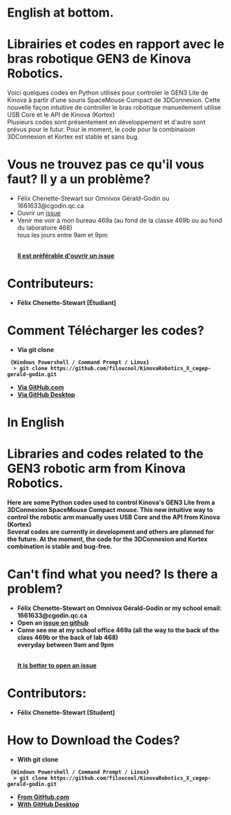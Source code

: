 <H1>English at bottom.</H1>
<H1> Librairies et codes en rapport avec le bras robotique GEN3 de Kinova Robotics. </H1>

<P>Voici quelques codes en Python utilisés pour controler le GEN3 Lite de Kinova à partir d'une souris SpaceMouse Compact de 3DConnexion. Cette nouvelle façon intuitive de controller le bras robotique manuellement utilise USB Core et le API de Kinova (Kortex) 
<BR>
 Plusieurs codes sont présentement en développement et d'autre sont prévus pour le futur. Pour le moment, le code pour la combinaison 3DConnexion et Kortex est stable et sans bug.
 <BR>
</P>

<H1> Vous ne trouvez pas ce qu'il vous faut? Il y a un problème? </H1>
<ul>
  <li> Félix Chenette-Stewart sur Omnivox Gérald-Godin ou 1661633@cgodin.qc.ca</li>
  <li> Ouvrir un <a href="https://docs.github.com/en/github/managing-your-work-on-github/creating-an-issue"><span>issue</span></a></li>
  <li> Venir me voir à mon bureau 469a (au fond de la classe 469b ou au fond du laboratoire 468) <br>tous les jours entre 9am et 9pm</li>
 <br>
 <P> <strong> <u> Il est préférable d'ouvrir un <a href="https://docs.github.com/en/github/managing-your-work-on-github/creating-an-issue"><span>issue</span></a> </u><strong> </p>
 </ul>
 
<H1> Contributeurs: </H1>
<ul>
  <li> Félix Chenette-Stewart [Étudiant]</li>
 </ul>
 
<H1> Comment Télécharger les codes? </H1>
<ul>
 <li> Via git clone </li>
</ul>

```
 {Windows Powershell / Command Prompt / Linux}
  > git clone https://github.com/filoucool/KinovaRobotics_X_cegep-gerald-godin.git
```
<ul>
 <li> <a href="https://www.instructables.com/Downloading-Code-From-GitHub/"><span>Via GitHub.com</span></a> </li>
 <li> <a href="https://desktop.github.com/"><span>Via GitHub Desktop</span></a> </li>
</ul>

  
 <H1>In English</H1>
 
<H1> Libraries and codes related to the GEN3 robotic arm from Kinova Robotics.</H1>

<P>Here are some Python codes used to control Kinova's GEN3 Lite from a 3DConnexion SpaceMouse Compact mouse. This new intuitive way to control the robotic arm manually uses USB Core and the API from Kinova (Kortex)

<BR>
Several codes are currently in development and others are planned for the future. At the moment, the code for the 3DConnexion and Kortex combination is stable and bug-free.
 <BR>
</P>

<H1> Can't find what you need? Is there a problem? </H1>
<ul>
  <li> Félix Chenette-Stewart on Omnivox Gérald-Godin or my school email: 1661633@cgodin.qc.ca</li>
  <li> Open an  <a href="https://docs.github.com/en/github/managing-your-work-on-github/creating-an-issue"><span>issue on github</span></a></li>
  <li> Come see me at my school office 469a (all the way to the back of the class 469b or the back of lab 468) <br>everyday between 9am and 9pm</li>
 <br>
 <P> <strong> <u> It is better to open an <a href="https://docs.github.com/en/github/managing-your-work-on-github/creating-an-issue"><span>issue</span></a> </u> <strong> </p>
 </ul>
 
<H1> Contributors: </H1>
<ul>
  <li> Félix Chenette-Stewart [Student]</li>
 </ul>
 
<H1> How to Download the Codes? </H1>
<ul>
 <li> With git clone </li>
</ul>

```
 {Windows Powershell / Command Prompt / Linux}
  > git clone https://github.com/filoucool/KinovaRobotics_X_cegep-gerald-godin.git
```
<ul>
 <li> <a href="https://www.instructables.com/Downloading-Code-From-GitHub/"><span>From GitHub.com</span></a> </li>
 <li> <a href="https://desktop.github.com/"><span>With GitHub Desktop</span></a> </li>
</ul>
